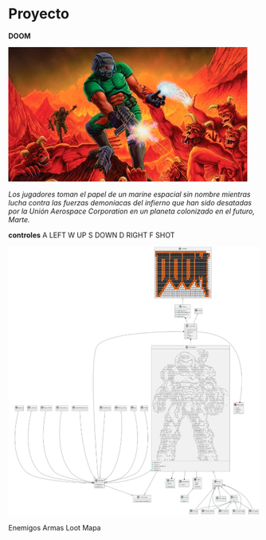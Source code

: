 # Proyecto

**DOOM**

![](/images/DOOM.jpg)

*Los jugadores toman el papel de un marine espacial sin nombre mientras lucha contra las fuerzas demoníacas del infierno que han sido desatadas por la Unión Aerospace Corporation en un planeta colonizado en el futuro, Marte.*

**controles**
A LEFT
W UP
S DOWN
D RIGHT
F SHOT

![](images/DIagrama.jpg)

Enemigos
Armas
Loot
Mapa
